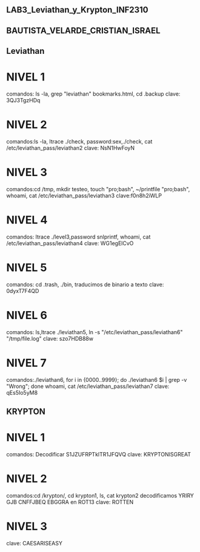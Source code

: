 ## LAB3_Leviathan_y_Krypton_INF2310
## BAUTISTA_VELARDE_CRISTIAN_ISRAEL

## Leviathan
# NIVEL 1
comandos: ls -la, grep "leviathan" bookmarks.html, cd .backup
clave: 3QJ3TgzHDq

# NIVEL 2
comandos:ls -la, ltrace ./check, password:sex,./check, cat /etc/leviathan_pass/leviathan2
clave: NsN1HwFoyN

# NIVEL 3
comandos:cd /tmp, mkdir testeo, touch "pro;bash", ~/printfile "pro;bash", whoami, cat /etc/leviathan_pass/leviathan3
clave:f0n8h2iWLP

# NIVEL 4
comandos: ltrace ./level3,password snlprintf, whoami, cat /etc/leviathan_pass/leviathan4
clave: WG1egElCvO

# NIVEL 5
comandos: cd .trash, ./bin, traducimos de binario a texto
clave: 0dyxT7F4QD

# NIVEL 6
comandos: ls,ltrace ./leviathan5, ln -s "/etc/leviathan_pass/leviathan6" "/tmp/file.log"
clave: szo7HDB88w

# NIVEL 7
comandos:./leviathan6, for i in {0000..9999}; do ./leviathan6 $i | grep -v "Wrong"; done
whoami, cat /etc/leviathan_pass/leviathan7
clave: qEs5Io5yM8

## KRYPTON
# NIVEL 1
comandos: Decodificar S1JZUFRPTklTR1JFQVQ
clave: KRYPTONISGREAT

# NIVEL 2
comandos:cd /krypton/, cd krypton1, ls, cat krypton2
decodificamos YRIRY GJB CNFFJBEQ EBGGRA en ROT13
clave: ROTTEN

# NIVEL 3
clave: CAESARISEASY
